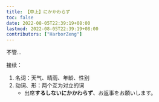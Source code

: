 ```yaml
---
title: 【中上】にかかわらず
toc: false
date: 2022-08-05T22:39:19+08:00
lastmod: 2022-08-05T22:39:19+08:00
contributors: ["HarborZeng"]
---
```



 不管...

 接续：

 1. 名词：天气、晴雨、年龄、性别
 2. 动词、形：两个互为对立的词
    - 出席**するしないにかかわらず**、お返事をお願いします。

